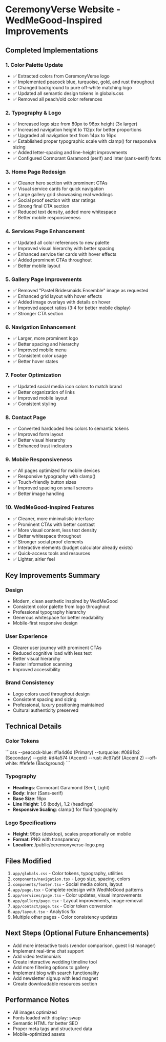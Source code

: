 # CeremonyVerse Website - WedMeGood-Inspired Improvements

## Completed Implementations

### 1. **Color Palette Update**
- ✅ Extracted colors from CeremonyVerse logo
- ✅ Implemented peacock blue, turquoise, gold, and rust throughout
- ✅ Changed background to pure off-white matching logo
- ✅ Updated all semantic design tokens in globals.css
- ✅ Removed all peach/old color references

### 2. **Typography & Logo**
- ✅ Increased logo size from 80px to 96px height (3x larger)
- ✅ Increased navigation height to 112px for better proportions
- ✅ Upgraded all navigation text from 14px to 16px
- ✅ Established proper typographic scale with clamp() for responsive sizing
- ✅ Added letter-spacing and line-height improvements
- ✅ Configured Cormorant Garamond (serif) and Inter (sans-serif) fonts

### 3. **Home Page Redesign**
- ✅ Cleaner hero section with prominent CTAs
- ✅ Visual service cards for quick navigation
- ✅ Large gallery grid showcasing real weddings
- ✅ Social proof section with star ratings
- ✅ Strong final CTA section
- ✅ Reduced text density, added more whitespace
- ✅ Better mobile responsiveness

### 4. **Services Page Enhancement**
- ✅ Updated all color references to new palette
- ✅ Improved visual hierarchy with better spacing
- ✅ Enhanced service tier cards with hover effects
- ✅ Added prominent CTAs throughout
- ✅ Better mobile layout

### 5. **Gallery Page Improvements**
- ✅ Removed "Pastel Bridesmaids Ensemble" image as requested
- ✅ Enhanced grid layout with hover effects
- ✅ Added image overlays with details on hover
- ✅ Improved aspect ratios (3:4 for better mobile display)
- ✅ Stronger CTA section

### 6. **Navigation Enhancement**
- ✅ Larger, more prominent logo
- ✅ Better spacing and hierarchy
- ✅ Improved mobile menu
- ✅ Consistent color usage
- ✅ Better hover states

### 7. **Footer Optimization**
- ✅ Updated social media icon colors to match brand
- ✅ Better organization of links
- ✅ Improved mobile layout
- ✅ Consistent styling

### 8. **Contact Page**
- ✅ Converted hardcoded hex colors to semantic tokens
- ✅ Improved form layout
- ✅ Better visual hierarchy
- ✅ Enhanced trust indicators

### 9. **Mobile Responsiveness**
- ✅ All pages optimized for mobile devices
- ✅ Responsive typography with clamp()
- ✅ Touch-friendly button sizes
- ✅ Improved spacing on small screens
- ✅ Better image handling

### 10. **WedMeGood-Inspired Features**
- ✅ Cleaner, more minimalistic interface
- ✅ Prominent CTAs with better contrast
- ✅ More visual content, less text density
- ✅ Better whitespace throughout
- ✅ Stronger social proof elements
- ✅ Interactive elements (budget calculator already exists)
- ✅ Quick-access tools and resources
- ✅ Lighter, airier feel

## Key Improvements Summary

### Design
- Modern, clean aesthetic inspired by WedMeGood
- Consistent color palette from logo throughout
- Professional typography hierarchy
- Generous whitespace for better readability
- Mobile-first responsive design

### User Experience
- Clearer user journey with prominent CTAs
- Reduced cognitive load with less text
- Better visual hierarchy
- Faster information scanning
- Improved accessibility

### Brand Consistency
- Logo colors used throughout design
- Consistent spacing and sizing
- Professional, luxury positioning maintained
- Cultural authenticity preserved

## Technical Details

### Color Tokens
\`\`\`css
--peacock-blue: #1a4d6d (Primary)
--turquoise: #0891b2 (Secondary)
--gold: #d4a574 (Accent)
--rust: #c97a5f (Accent 2)
--off-white: #fefefe (Background)
\`\`\`

### Typography
- **Headings**: Cormorant Garamond (Serif, Light)
- **Body**: Inter (Sans-serif)
- **Base Size**: 16px
- **Line Height**: 1.6 (body), 1.2 (headings)
- **Responsive Scaling**: clamp() for fluid typography

### Logo Specifications
- **Height**: 96px (desktop), scales proportionally on mobile
- **Format**: PNG with transparency
- **Location**: /public/ceremonyverse-logo.png

## Files Modified
1. `app/globals.css` - Color tokens, typography, utilities
2. `components/navigation.tsx` - Logo size, spacing, colors
3. `components/footer.tsx` - Social media colors, layout
4. `app/page.tsx` - Complete redesign with WedMeGood patterns
5. `app/services/page.tsx` - Color updates, visual improvements
6. `app/gallery/page.tsx` - Layout improvements, image removal
7. `app/contact/page.tsx` - Color token conversion
8. `app/layout.tsx` - Analytics fix
9. Multiple other pages - Color consistency updates

## Next Steps (Optional Future Enhancements)
- Add more interactive tools (vendor comparison, guest list manager)
- Implement real-time chat support
- Add video testimonials
- Create interactive wedding timeline tool
- Add more filtering options to gallery
- Implement blog with search functionality
- Add newsletter signup with lead magnet
- Create downloadable resources section

## Performance Notes
- All images optimized
- Fonts loaded with display: swap
- Semantic HTML for better SEO
- Proper meta tags and structured data
- Mobile-optimized assets
